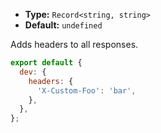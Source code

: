 - **Type:** `Record<string, string>`
- **Default:** `undefined`

Adds headers to all responses.

```js
export default {
  dev: {
    headers: {
      'X-Custom-Foo': 'bar',
    },
  },
};
```
